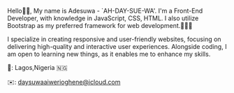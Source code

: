 
Hello👋🏾, My name is Adesuwa - `AH-DAY-SUE-WA'. I'm a Front-End Developer, with knowledge in JavaScript, CSS, HTML. I also utilize Bootstrap as my preferred framework for web development.👩🏽‍💻

I specialize in creating responsive and user-friendly websites, focusing on delivering high-quality and interactive user experiences. Alongside coding, I am open to learning new things, as it enables me to enhance my skills.

📍: Lagos,Nigeria 🇳🇬

✉️: daysuwaaiwerioghene@icloud.com
<!--- 
Aiwerioghene/Aiwerioghene is a ✨ special ✨ repository because its `README.md` (this file) appears on your GitHub profile.
You can click the Preview link to take a look at your changes.
--->

